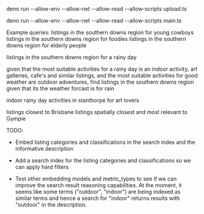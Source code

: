deno run --allow-env --allow-net --allow-read --allow-scripts upload.ts

deno run --allow-env --allow-net --allow-read --allow-scripts main.ts





Example queries:
   listings in the southern downs region for young cowboys
   listings in the southern downs region for foodies
   listings in the southern downs region for elderly people

   listings in the southern downs region for a rainy day

   given that the most suitable activities for a rainy day is an indoor activity, art galleries, cafe's and similar listings, and the most suitable activities for good weather are outdoor adventures, find listings in the southern downs region given that its the weather forcast is for rain

   indoor rainy day activities in stanthorpe for art lovers

   listings closest to Brisbane
   listings spatially closest and most relevant to Gympie



TODO: 
-  Embed listing categories and classifications in the search index and the informative description
-  Add a search index for the listing categories and classifications so we can apply hard filters

-  Test other embedding models and metric_types to see if we can improve the search result reasoning capabilities.
   At the moment, it seems like some terms ("outdoor", "indoor") are being indexed as similar terms and hence a search for "indoor" returns results with "outdoor" in the description.


